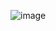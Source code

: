 ![image](https://github.com/ShinHyun-soo/ShinHyun-soo.github.io/assets/69250097/4898431e-062b-4f8b-aa17-0a227da63d92)
